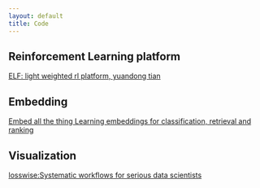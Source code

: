 ```yaml
---
layout: default
title: Code
---
```


[1]: http://yuandong-tian.com/nips17_oral_final.pdf

## Reinforcement Learning platform

[ELF: light weighted rl platform, yuandong tian][1] 

## Embedding

[Embed all the thing Learning embeddings for classification, retrieval and ranking](https://github.com/facebookresearch/Starspace)

## Visualization

[losswise:Systematic workflows for serious data scientists](https://losswise.com)



